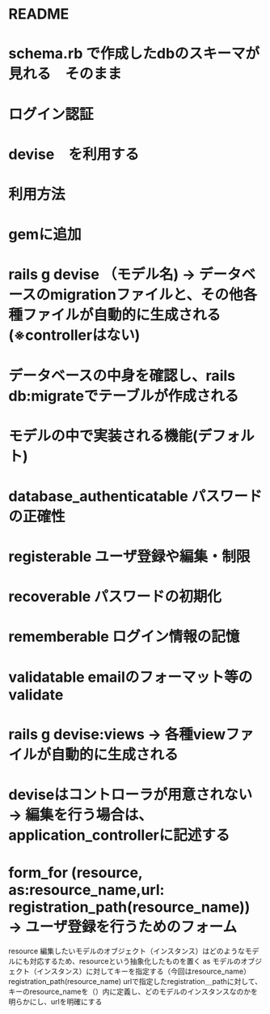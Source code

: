 # README


# schema.rb で作成したdbのスキーマが見れる　そのまま
# ログイン認証
# devise　を利用する

# 利用方法
# gemに追加
# rails g devise （モデル名) →  データベースのmigrationファイルと、その他各種ファイルが自動的に生成される(※controllerはない)
# データベースの中身を確認し、rails db:migrateでテーブルが作成される


# モデルの中で実装される機能(デフォルト)
# database_authenticatable   パスワードの正確性 
# registerable               ユーザ登録や編集・制限
# recoverable                パスワードの初期化
# rememberable               ログイン情報の記憶
# validatable                emailのフォーマット等のvalidate


# rails g devise:views → 各種viewファイルが自動的に生成される

# deviseはコントローラが用意されない →  編集を行う場合は、application_controllerに記述する

# form_for (resource, as:resource_name,url: registration_path(resource_name)) → ユーザ登録を行うためのフォーム
resource   編集したいモデルのオブジェクト（インスタンス）はどのようなモデルにも対応するため、resourceという抽象化したものを置く
as         モデルのオブジェクト（インスタンス）に対してキーを指定する（今回はresource_name）
registration_path(resource_name)    urlで指定したregistration＿pathに対して、キーのresource_nameを（）内に定義し、どのモデルのインスタンスなのかを明らかにし、urlを明確にする